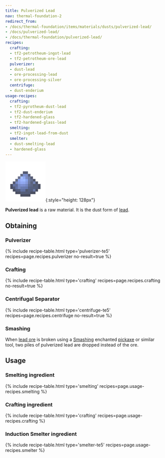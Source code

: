 ```yaml
---
title: Pulverized Lead
nav: thermal-foundation-2
redirect_from:
- /docs/thermal-foundation/items/materials/dusts/pulverized-lead/
- /docs/pulverized-lead/
- /docs/thermal-foundation/pulverized-lead/
recipes:
  crafting:
  - tf2-petrotheum-ingot-lead
  - tf2-petrotheum-ore-lead
  pulverizer:
  - dust-lead
  - ore-processing-lead
  - ore-processing-silver
  centrifuge:
  - dust-enderium
usage-recipes:
  crafting:
  - tf2-pyrotheum-dust-lead
  - tf2-dust-enderium
  - tf2-hardened-glass
  - tf2-hardened-glass-lead
  smelting:
  - tf2-ingot-lead-from-dust
  smelter:
  - dust-smelting-lead
  - hardened-glass
---
```


![Pulverized lead](/assets/images/thermal-foundation-2/dust-lead.png){:style="height: 128px"}


**Pulverized lead** is a raw material. It is the dust form of
[lead](/docs/thermal-foundation-2/lead-ingot/).


Obtaining
---------

### Pulverizer
{% include recipe-table.html type='pulverizer-te5' recipes=page.recipes.pulverizer no-result=true %}

### Crafting
{% include recipe-table.html type='crafting' recipes=page.recipes.crafting no-result=true %}

### Centrifugal Separator
{% include recipe-table.html type='centrifuge-te5' recipes=page.recipes.centrifuge no-result=true %}

### Smashing
When [lead ore](/docs/thermal-foundation-2/lead-ore/) is broken using a
[Smashing](/docs/cofh-core-4/smashing/) enchanted
[pickaxe](https://minecraft.gamepedia.com/Pickaxe) or similar tool, two piles of
pulverized lead are dropped instead of the ore.


Usage
-----

### Smelting ingredient
{% include recipe-table.html type='smelting' recipes=page.usage-recipes.smelting %}

### Crafting ingredient
{% include recipe-table.html type='crafting' recipes=page.usage-recipes.crafting %}

### Induction Smelter ingredient
{% include recipe-table.html type='smelter-te5' recipes=page.usage-recipes.smelter %}
